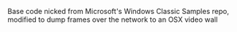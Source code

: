 Base code nicked from Microsoft's Windows Classic Samples repo, modified to dump frames over the network to an OSX video wall